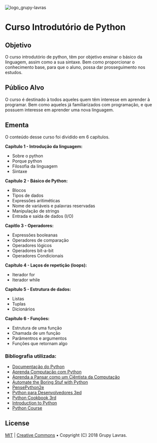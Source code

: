 ![logo_grupy-lavras](https://raw.githubusercontent.com/grupy-lavras/grupy-lavras-logo/master/capa.jpg)

# Curso Introdutório de Python

## Objetivo

O curso introdutório de python, têm por objetivo ensinar o básico da linguagem, assim como a sua sintaxe.
Bem como proporcionar o conhecimento base, para que o aluno, possa dar prosseguimento nos estudos.

## Público Alvo

O curso é destinado à todos aqueles quem têm interesse em aprender à programar.
Bem como aqueles já familiarizados com programação, e que possuem interesse em aprender uma nova linguagem.

## Ementa

O conteúdo desse curso foi dividido em 6 capítulos.

**Capítulo 1 - Introdução da linguagem:**
- Sobre o python
- Porque python
- Filosofia da linguagem
- Sintaxe

**Capítulo 2 - Básico de Python:**
- Blocos
- Tipos de dados
- Expressões aritiméticas
- Nome de variáveis e palavras reservadas
- Manipulação de strings
- Entrada e saída de dados (I/O)

**Capítlo 3 - Operadores:**
- Expressões booleanas
- Operadores de comparação
- Operadores lógicos
- Operadores bit-a-bit
- Operadores Condicionais

**Capítulo 4 - Laços de repetição (loops):**
- Iterador for
- Iterador while

**Capítulo 5 - Estrutura de dados:**
- Listas
- Tuplas
- Dicionários

**Capítulo 6 - Funções:**
- Estrutura de uma função
- Chamada de um função
- Parâmentros e argumentos
- Funções que retornam algo


### Bibliografia utilizada:
- [Documentação do Python](https://docs.python.org/3/)
- [Aprenda Computação com Python](http://www3.ifrn.edu.br/~jurandy/fdp/doc/aprenda-python/index.html)
- [Aprenda a Pansar como um Ciêntista da Computação](https://panda.ime.usp.br/pensepy/static/pensepy/index.html)
- [Automate the Boring Stuf with Python](http://automatetheboringstuff.com/)
- [PensePython2e](https://penseallen.github.io/PensePython2e/)
- [Python para Desenvolvedores 3ed](https://novatec.com.br/livros/python-para-desenvolvedores)
- [Python Cookbook 3rd](https://novatec.com.br/livros/python-cookbook)
- [Introduction to Python](https://notebooks.azure.com/eric/libraries)
- [Python Course](https://developers.google.com/edu/python/)


## License
[MIT](https://opensource.org/licenses/MIT) | [Creative Commons](https://creativecommons.org/licenses/by-nc-sa/4.0/) &bullet; Copyright (C) 2018 Grupy Lavras.
